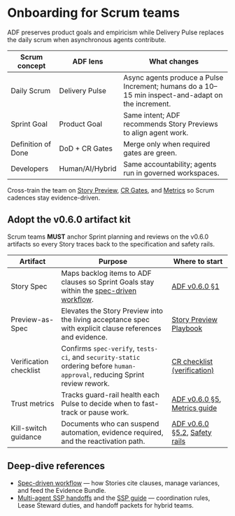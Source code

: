 # Onboarding for Scrum teams

ADF preserves product goals and empiricism while Delivery Pulse replaces the daily scrum when asynchronous agents contribute.

| Scrum concept | ADF lens | What changes |
|---|---|---|
| Daily Scrum | Delivery Pulse | Async agents produce a Pulse Increment; humans do a 10–15 min inspect-and-adapt on the increment. |
| Sprint Goal | Product Goal | Same intent; ADF recommends Story Previews to align agent work. |
| Definition of Done | DoD + CR Gates | Merge only when required gates are green. |
| Developers | Human/AI/Hybrid | Same accountability; agents run in governed workspaces. |

Cross-train the team on [Story Preview](story-preview.md), [CR Gates](cr-gates.md), and [Metrics](metrics.md) so Scrum cadences stay evidence-driven.

## Adopt the v0.6.0 artifact kit

Scrum teams **MUST** anchor Sprint planning and reviews on the v0.6.0 artifacts so every Story traces back to the specification and safety rails.

| Artifact | Purpose | Where to start |
|---|---|---|
| Story Spec | Maps backlog items to ADF clauses so Sprint Goals stay within the [spec-driven workflow](../specs/adf-spec-v0.6.0.md#1-spec-driven-workflow). | [ADF v0.6.0 §1](../specs/adf-spec-v0.6.0.md#1-spec-driven-workflow) |
| Preview-as-Spec | Elevates the Story Preview into the living acceptance spec with explicit clause references and evidence. | [Story Preview Playbook](story-preview.md) |
| Verification checklist | Confirms `spec-verify`, `tests-ci`, and `security-static` ordering before `human-approval`, reducing Sprint review rework. | [CR checklist (verification)](../templates/cr-checklist.md) |
| Trust metrics | Tracks guard-rail health each Pulse to decide when to fast-track or pause work. | [ADF v0.6.0 §5](../specs/adf-spec-v0.6.0.md#5-trust-metrics-and-kill-switch), [Metrics guide](metrics.md) |
| Kill-switch guidance | Documents who can suspend automation, evidence required, and the reactivation path. | [ADF v0.6.0 §5.2](../specs/adf-spec-v0.6.0.md#5-trust-metrics-and-kill-switch), [Safety rails](safety-rails.md) |

## Deep-dive references

- [Spec-driven workflow](../specs/adf-spec-v0.6.0.md#1-spec-driven-workflow) — how Stories cite clauses, manage variances, and feed the Evidence Bundle.
- [Multi-agent SSP handoffs](../specs/adf-spec-v0.6.0.md#2-sequential-subtask-pipeline-ssp-multi-agent-handoffs) and the [SSP guide](ssp.md) — coordination rules, Lease Steward duties, and handoff packets for hybrid teams.

